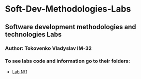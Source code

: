 # Soft-Dev-Methodologies-Labs
## Software development methodologies and technologies Labs
### Author: Tokovenko Vladyslav IM-32

### To see labs code and information go to their folders:
- [Lab №1](https://github.com/kytaets/Soft-Dev-Methodologies-Labs/edit/main)
